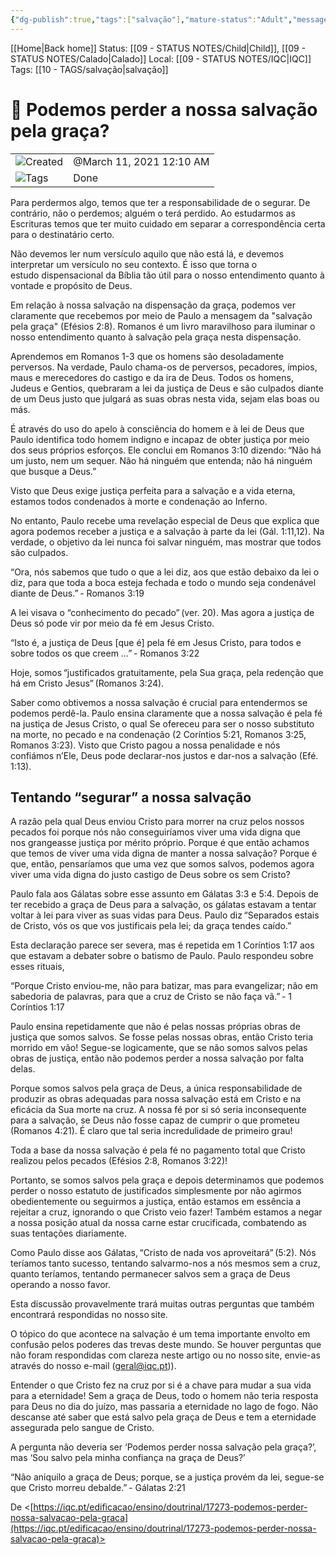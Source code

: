 ```yaml
---
{"dg-publish":true,"tags":["salvação"],"mature-status":"Adult","message_category":"Evangelização","created":"2025-10-16T10:29:38.175+01:00","speech-status":"Proferido","local":"iqc","dg-note-icon":"adult","noteIcon":"adult","updated":"2025-10-29T15:38:18.272+00:00","title":"Podemos perder a nossa salvação pela graça?","dgPassFrontmatter":true,"permalink":"/05-main-notes-permanent-zettel/podemos-perder-a-nossa-salvacao-pela-graca/"}
---
```


[[Home\|Back home]]
Status: [[09 - STATUS NOTES/Child\|Child]], [[09 - STATUS NOTES/Calado\|Calado]]
Local: [[09 - STATUS NOTES/IQC\|IQC]]
Tags: [[10 - TAGS/salvação\|salvação]]

# 📓 Podemos perder a nossa salvação pela graça?

|                                                        |                          |
| ------------------------------------------------------ | ------------------------ |
| ![](Dashboard/Attachments/clock_gray%20222.svg)Created | @March 11, 2021 12:10 AM |
| ![](Dashboard/Attachments/list_gray%20956.svg)Tags     | Done                     |

Para perdermos algo, temos que ter a responsabilidade de o segurar. De contrário, não o perdemos; alguém o terá perdido. Ao estudarmos as Escrituras temos que ter muito cuidado em separar a correspondência certa para o destinatário certo. 

Não devemos ler num versículo aquilo que não está lá, e devemos interpretar um versículo no seu contexto. É isso que torna o estudo dispensacional da Bíblia tão útil para o nosso entendimento quanto à vontade e propósito de Deus. 

Em relação à nossa salvação na dispensação da graça, podemos ver claramente que recebemos por meio de Paulo a mensagem da "salvação pela graça" (Efésios 2:8). Romanos é um livro maravilhoso para iluminar o nosso entendimento quanto à salvação pela graça nesta dispensação. 

Aprendemos em Romanos 1-3 que os homens são desoladamente perversos. Na verdade, Paulo chama-os de perversos, pecadores, ímpios, maus e merecedores do castigo e da ira de Deus. Todos os homens, Judeus e Gentios, quebraram a lei da justiça de Deus e são culpados diante de um Deus justo que julgará as suas obras nesta vida, sejam elas boas ou más. 

É através do uso do apelo à consciência do homem e à lei de Deus que Paulo identifica todo homem indigno e incapaz de obter justiça por meio dos seus próprios esforços. Ele conclui em Romanos 3:10 dizendo: “Não há um justo, nem um sequer. Não há ninguém que entenda; não há ninguém que busque a Deus.” 

Visto que Deus exige justiça perfeita para a salvação e a vida eterna, estamos todos condenados à morte e condenação ao Inferno. 

No entanto, Paulo recebe uma revelação especial de Deus que explica que agora podemos receber a justiça e a salvação à parte da lei (Gál. 1:11,12). Na verdade, o objetivo da lei nunca foi salvar ninguém, mas mostrar que todos são culpados. 

“Ora, nós sabemos que tudo o que a lei diz, aos que estão debaixo da lei o diz, para que toda a boca esteja fechada e todo o mundo seja condenável diante de Deus.” - Romanos 3:19 

A lei visava o “conhecimento do pecado” (ver. 20). Mas agora a justiça de Deus só pode vir por meio da fé em Jesus Cristo. 

“Isto é, a justiça de Deus [que é] pela fé em Jesus Cristo, para todos e sobre todos os que creem …” - Romanos 3:22 

Hoje, somos “justificados gratuitamente, pela Sua graça, pela redenção que há em Cristo Jesus” (Romanos 3:24). 

Saber como obtivemos a nossa salvação é crucial para entendermos se podemos perdê-la. Paulo ensina claramente que a nossa salvação é pela fé na justiça de Jesus Cristo, o qual Se ofereceu para ser o nosso substituto na morte, no pecado e na condenação (2 Coríntios 5:21, Romanos 3:25, Romanos 3:23). Visto que Cristo pagou a nossa penalidade e nós confiámos n’Ele, Deus pode declarar-nos justos e dar-nos a salvação (Efé. 1:13). 

## Tentando “segurar” a nossa salvação 

A razão pela qual Deus enviou Cristo para morrer na cruz pelos nossos pecados foi porque nós não conseguiríamos viver uma vida digna que nos grangeasse justiça por mérito próprio. Porque é que então achamos que temos de viver uma vida digna de manter a nossa salvação? Porque é que, então, pensaríamos que uma vez que somos salvos, podemos agora viver uma vida digna do justo castigo de Deus sobre os sem Cristo? 

Paulo fala aos Gálatas sobre esse assunto em Gálatas 3:3 e 5:4. Depois de ter recebido a graça de Deus para a salvação, os gálatas estavam a tentar voltar à lei para viver as suas vidas para Deus. Paulo diz “Separados estais de Cristo, vós os que vos justificais pela lei; da graça tendes caído.”  

Esta declaração parece ser severa, mas é repetida em 1 Coríntios 1:17 aos que estavam a debater sobre o batismo de Paulo. Paulo respondeu sobre esses rituais, 

“Porque Cristo enviou-me, não para batizar, mas para evangelizar; não em sabedoria de palavras, para que a cruz de Cristo se não faça vã.” - 1 Coríntios 1:17 

Paulo ensina repetidamente que não é pelas nossas próprias obras de justiça que somos salvos. Se fosse pelas nossas obras, então Cristo teria morrido em vão! Segue-se logicamente, que se não somos salvos pelas obras de justiça, então não podemos perder a nossa salvação por falta delas. 

Porque somos salvos pela graça de Deus, a única responsabilidade de produzir as obras adequadas para nossa salvação está em Cristo e na eficácia da Sua morte na cruz. A nossa fé por si só seria inconsequente para a salvação, se Deus não fosse capaz de cumprir o que prometeu (Romanos 4:21). É claro que tal seria incredulidade de primeiro grau! 

Toda a base da nossa salvação é pela fé no pagamento total que Cristo realizou pelos pecados (Efésios 2:8, Romanos 3:22)! 

Portanto, se somos salvos pela graça e depois determinamos que podemos perder o nosso estatuto de justificados simplesmente por não agirmos obedientemente ou seguirmos a justiça, então estamos em essência a rejeitar a cruz, ignorando o que Cristo veio fazer! Também estamos a negar a nossa posição atual da nossa carne estar crucificada, combatendo as suas tentações diariamente. 

Como Paulo disse aos Gálatas, “Cristo de nada vos aproveitará” (5:2). Nós teríamos tanto sucesso, tentando salvarmo-nos a nós mesmos sem a cruz, quanto teríamos, tentando permanecer salvos sem a graça de Deus operando a nosso favor. 

Esta discussão provavelmente trará muitas outras perguntas que também encontrará respondidas no nosso site. 

O tópico do que acontece na salvação é um tema importante envolto em confusão pelos poderes das trevas deste mundo. Se houver perguntas que não foram respondidas com clareza neste artigo ou no nosso site, envie-as através do nosso e-mail ([geral@iqc.pt](mailto:geral@iqc.pt))). 

Entender o que Cristo fez na cruz por si é a chave para mudar a sua vida para a eternidade! Sem a graça de Deus, todo o homem não teria resposta para Deus no dia do juízo, mas passaria a eternidade no lago de fogo. Não descanse até saber que está salvo pela graça de Deus e tem a eternidade assegurada pelo sangue de Cristo. 

A pergunta não deveria ser ‘Podemos perder nossa salvação pela graça?’, mas ‘Sou salvo pela minha confiança na graça de Deus?’ 

“Não aniquilo a graça de Deus; porque, se a justiça provém da lei, segue-se que Cristo morreu debalde.” - Gálatas 2:21 

De <[https://iqc.pt/edificacao/ensino/doutrinal/17273-podemos-perder-nossa-salvacao-pela-graca](https://iqc.pt/edificacao/ensino/doutrinal/17273-podemos-perder-nossa-salvacao-pela-graca)>
